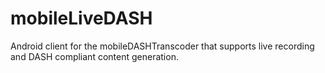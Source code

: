 mobileLiveDASH
==============

Android client for the mobileDASHTranscoder that supports live recording and DASH compliant content generation.
